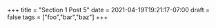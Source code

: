 +++
title = "Section 1 Post 5"
date = 2021-04-19T19:21:17-07:00
draft = false
tags = ["foo","bar","baz"]
+++
